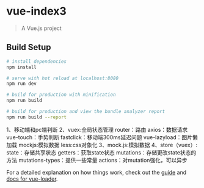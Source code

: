 # vue-index3

> A Vue.js project

## Build Setup

``` bash
# install dependencies
npm install

# serve with hot reload at localhost:8080
npm run dev

# build for production with minification
npm run build

# build for production and view the bundle analyzer report
npm run build --report
```
1、移动端和pc端判断
2、vuex:全局状态管理
   router：路由
   axios：数据请求
   vue-touch：手势判断
   fastclick：移动端300ms延迟问题
   vue-lazyload：图片懒加载
   mockjs:模拟数据
   less:css对象化
3、mock.js:模拟数据
4、store（vuex）: 
   state：存储共享状态
   getters：获取state状态
   mutations：存储更改state状态的方法
   mutations-types：提供一些常量
   actions：对mutation强化，可以异步

For a detailed explanation on how things work, check out the [guide](http://vuejs-templates.github.io/webpack/) and [docs for vue-loader](http://vuejs.github.io/vue-loader).
